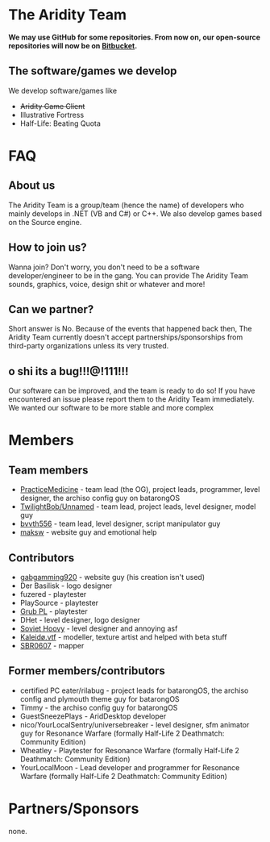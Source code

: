 # The Aridity Team
**We may use GitHub for some repositories. From now on, our open-source repositories will now be on [Bitbucket](https://bitbucket.org/aridity-project-src/workspace/projects/OP).**
## The software/games we develop
We develop software/games like
- ~~Aridity Game Client~~
- Illustrative Fortress
- Half-Life: Beating Quota

# FAQ
## About us
The Aridity Team is a group/team (hence the name) of developers who mainly develops in .NET (VB and C#) or C++. We also develop games based on the Source engine.

## How to join us?
Wanna join? Don't worry, you don't need to be a software developer/engineer to be in the gang. You can provide The Aridity Team sounds, graphics, voice, design shit or whatever and more!

## Can we partner?
Short answer is No. Because of the events that happened back then, The Aridity Team currently doesn't accept partnerships/sponsorships from third-party organizations unless its very trusted.

## o shi its a bug!!!@!111!!!
Our software can be improved, and the team is ready to do so! If you have encountered an issue please report them to the Aridity Team immediately. We wanted our software to be more stable and more complex

# Members
## Team members
- [PracticeMedicine](https://github.com/PracticeMedicine) - team lead (the OG), project leads, programmer, level designer, the archiso config guy on batarongOS
- [TwilightBob/Unnamed](https://github.com/TwilightBob) - team lead, project leads, level designer, model guy
- [bvvth556](https://github.com/bvvth556epic) - team lead, level designer, script manipulator guy
- [maksw](https://github.com/maksw2) - website guy and emotional help

## Contributors
- [gabgamming920](https://github.com/gabgamming920) - website guy (his creation isn't used)
- Der Basilisk - logo designer
- fuzered - playtester
- PlaySource - playtester
- [Grub PL](https://github.com/GrubPL) - playtester 
- DHet - level designer, logo designer
- [Soviet Hoovy](https://github.com/SovietHoovy) - level designer and annoying asf
- [Kaleidø.vtf](https://github.com/Kaleido-Zeit-Lime) - modeller, texture artist and helped with beta stuff
- [SBR0607](https://github.com/SBR0607) - mapper

## Former members/contributors
- certified PC eater/rilabug - project leads for batarongOS, the archiso config and plymouth theme guy for batarongOS
- Timmy - the archiso config guy for batarongOS
- GuestSneezePlays - AridDesktop developer
- nico/YourLocalSentry/universebreaker - level designer, sfm animator guy for Resonance Warfare (formally Half-Life 2 Deathmatch: Community Edition)
- Wheatley - Playtester for Resonance Warfare (formally Half-Life 2 Deathmatch: Community Edition)
- YourLocalMoon - Lead developer and programmer for Resonance Warfare (formally Half-Life 2 Deathmatch: Community Edition)

# Partners/Sponsors
none.
